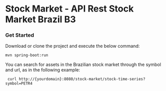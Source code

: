 # Stock Market - API Rest Stock Market Brazil B3

###  Get Started ###

Download or clone the project and execute the below command:

```
mvn spring-boot:run

```

You can search for assets in the Brazilian stock market through the symbol and url, as in the following example:

```
 curl http://{yourdomain}:8080/stock-market/stock-time-series?symbol=PETR4

```
